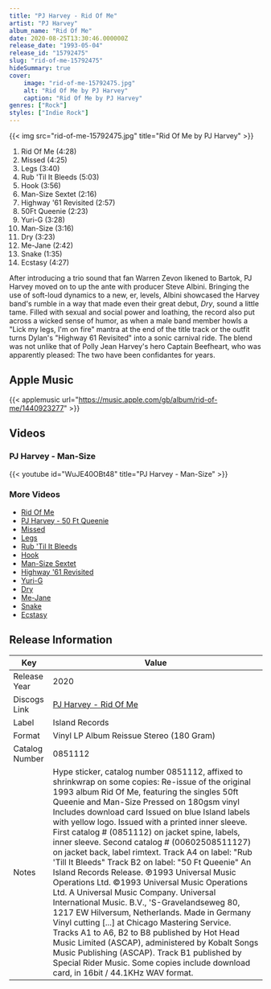 ```yaml
---
title: "PJ Harvey - Rid Of Me"
artist: "PJ Harvey"
album_name: "Rid Of Me"
date: 2020-08-25T13:30:46.000000Z
release_date: "1993-05-04"
release_id: "15792475"
slug: "rid-of-me-15792475"
hideSummary: true
cover:
    image: "rid-of-me-15792475.jpg"
    alt: "Rid Of Me by PJ Harvey"
    caption: "Rid Of Me by PJ Harvey"
genres: ["Rock"]
styles: ["Indie Rock"]
---
```


{{< img src="rid-of-me-15792475.jpg" title="Rid Of Me by PJ Harvey" >}}

<!-- section break -->

1. Rid Of Me (4:28)
2. Missed (4:25)
3. Legs (3:40)
4. Rub 'Til It Bleeds (5:03)
5. Hook (3:56)
6. Man-Size Sextet (2:16)
7. Highway '61 Revisited (2:57)
8. 50Ft Queenie (2:23)
9. Yuri-G (3:28)
10. Man-Size (3:16)
11. Dry (3:23)
12. Me-Jane (2:42)
13. Snake (1:35)
14. Ecstasy (4:27)

<!-- section break -->


After introducing a trio sound that fan Warren Zevon likened to Bartok, PJ Harvey moved on to up the ante with producer Steve Albini. Bringing the use of soft-loud dynamics to a new, er, levels, Albini showcased the Harvey band's rumble in a way that made even their great debut, <i>Dry</i>, sound a little tame. Filled with sexual and social power and loathing, the record also put across a wicked sense of humor, as when a male band member howls a "Lick my legs, I'm on fire" mantra at the end of the title track or the outfit turns Dylan's "Highway 61 Revisited" into a sonic carnival ride. The blend was not unlike that of Polly Jean Harvey's hero Captain Beefheart, who was apparently pleased: The two have been confidantes for years.



## Apple Music
{{< applemusic url="https://music.apple.com/gb/album/rid-of-me/1440923277" >}}





## Videos
### PJ Harvey - Man-Size
{{< youtube id="WuJE40OBt48" title="PJ Harvey - Man-Size" >}}<br>

### More Videos

- [Rid Of Me](https://www.youtube.com/watch?v=8PlaNe3mXl8)
- [PJ Harvey - 50 Ft Queenie](https://www.youtube.com/watch?v=jKLiU7Hq93w)
- [Missed](https://www.youtube.com/watch?v=U7ezOM1zvo4)
- [Legs](https://www.youtube.com/watch?v=n60TTqe9fJ8)
- [Rub 'Til It Bleeds](https://www.youtube.com/watch?v=a5x8p22UU_4)
- [Hook](https://www.youtube.com/watch?v=NuxosL6KKeA)
- [Man-Size Sextet](https://www.youtube.com/watch?v=tRFul2yAJzE)
- [Highway '61 Revisited](https://www.youtube.com/watch?v=UKQLVrtWN2M)
- [Yuri-G](https://www.youtube.com/watch?v=-e7T0iEWwYA)
- [Dry](https://www.youtube.com/watch?v=lXYHQJX9O_Q)
- [Me-Jane](https://www.youtube.com/watch?v=IBJerSPT9h8)
- [Snake](https://www.youtube.com/watch?v=aAIntnlrvfE)
- [Ecstasy](https://www.youtube.com/watch?v=m0O2GvTa3Vk)


## Release Information
|  Key           | Value                                                |
| ---------------| ---------------------------------------------------- |
| Release Year   | 2020                                   |
| Discogs Link   | [PJ Harvey - Rid Of Me](https://www.discogs.com/release/15792475-P-J-Harvey-Rid-Of-Me) |
| Label          | Island Records |
| Format         | Vinyl LP Album Reissue Stereo (180 Gram) |
| Catalog Number | 0851112 |
| Notes | Hype sticker, catalog number 0851112, affixed to shrinkwrap on some copies: Re-issue of the original 1993 album Rid Of Me, featuring the singles 50ft Queenie and Man-Size Pressed on 180gsm vinyl Includes download card  Issued on blue Island labels with yellow logo. Issued with a printed inner sleeve.  First catalog # (0851112) on jacket spine, labels, inner sleeve. Second catalog # (00602508511127) on jacket back, label rimtext.  Track A4 on label: "Rub 'Till It Bleeds" Track B2 on label: "50 Ft Queenie"  An Island Records Release. ℗1993 Universal Music Operations Ltd. ©1993 Universal Music Operations Ltd.  A Universal Music Company. Universal International Music. B.V., 'S-Gravelandseweg 80, 1217 EW Hilversum, Netherlands.  Made in Germany  Vinyl cutting [...] at Chicago Mastering Service.  Tracks A1 to A6, B2 to B8 published by Hot Head Music Limited (ASCAP), administered by Kobalt Songs Music Publishing (ASCAP). Track B1 published by Special Rider Music.  Some copies include download card, in 16bit / 44.1KHz WAV format. |